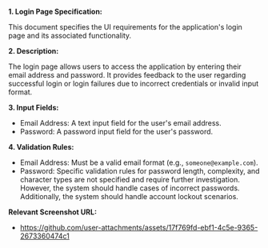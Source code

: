 **1. Login Page Specification:**

This document specifies the UI requirements for the application's login page and its associated functionality.

**2. Description:**

The login page allows users to access the application by entering their email address and password.  It provides feedback to the user regarding successful login or login failures due to incorrect credentials or invalid input format.

**3. Input Fields:**

*   Email Address:  A text input field for the user's email address.
*   Password: A password input field for the user's password.

**4. Validation Rules:**

*   Email Address: Must be a valid email format (e.g.,  `someone@example.com`).
*   Password:  Specific validation rules for password length, complexity, and character types are not specified and require further investigation.  However, the system should handle cases of incorrect passwords.  Additionally, the system should handle account lockout scenarios.


**Relevant Screenshot URL:**

*   https://github.com/user-attachments/assets/17f769fd-ebf1-4c5e-9365-2673360474c1